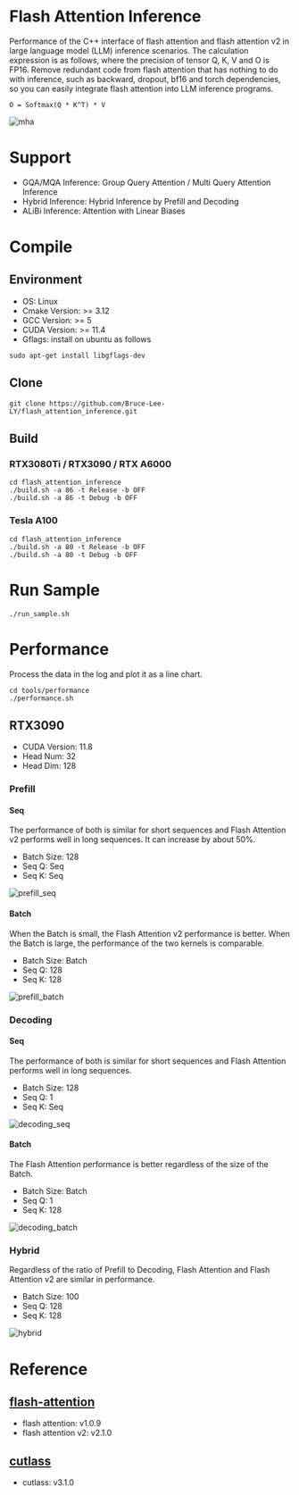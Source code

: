 # Flash Attention Inference
Performance of the C++ interface of flash attention and flash attention v2 in large language model (LLM) inference scenarios. The calculation expression is as follows, where the precision of tensor Q, K, V and O is FP16. Remove redundant code from flash attention that has nothing to do with inference, such as backward, dropout, bf16 and torch dependencies, so you can easily integrate flash attention into LLM inference programs.
```
O = Softmax(Q * K^T) * V
```

![mha](./media/images/mha.png)

# Support
- GQA/MQA Inference: Group Query Attention / Multi Query Attention Inference
- Hybrid Inference: Hybrid Inference by Prefill and Decoding
- ALiBi Inference: Attention with Linear Biases

# Compile
## Environment
- OS: Linux
- Cmake Version: >= 3.12
- GCC Version: >= 5
- CUDA Version: >= 11.4
- Gflags: install on ubuntu as follows
```
sudo apt-get install libgflags-dev
```

## Clone
```
git clone https://github.com/Bruce-Lee-LY/flash_attention_inference.git
```

## Build
### RTX3080Ti / RTX3090 / RTX A6000
```
cd flash_attention_inference
./build.sh -a 86 -t Release -b OFF
./build.sh -a 86 -t Debug -b OFF
```

### Tesla A100
```
cd flash_attention_inference
./build.sh -a 80 -t Release -b OFF
./build.sh -a 80 -t Debug -b OFF
```

# Run Sample
```
./run_sample.sh
```

# Performance
Process the data in the log and plot it as a line chart.

```
cd tools/performance
./performance.sh
```

## RTX3090
- CUDA Version: 11.8
- Head Num: 32
- Head Dim: 128

### Prefill
#### Seq
The performance of both is similar for short sequences and Flash Attention v2 performs well in long sequences. It can increase by about 50%.
- Batch Size: 128
- Seq Q: Seq
- Seq K: Seq

![prefill_seq](./performance/RTX3090/prefill_seq.png)

#### Batch
When the Batch is small, the Flash Attention v2 performance is better. When the Batch is large, the performance of the two kernels is comparable.
- Batch Size: Batch
- Seq Q: 128
- Seq K: 128

![prefill_batch](./performance/RTX3090/prefill_batch.png)

### Decoding
#### Seq
The performance of both is similar for short sequences and Flash Attention performs well in long sequences.
- Batch Size: 128
- Seq Q: 1
- Seq K: Seq

![decoding_seq](./performance/RTX3090/decoding_seq.png)

#### Batch
The Flash Attention performance is better regardless of the size of the Batch.
- Batch Size: Batch
- Seq Q: 1
- Seq K: 128

![decoding_batch](./performance/RTX3090/decoding_batch.png)

### Hybrid
Regardless of the ratio of Prefill to Decoding, Flash Attention and Flash Attention v2 are similar in performance.
- Batch Size: 100
- Seq Q: 128
- Seq K: 128

![hybrid](./performance/RTX3090/hybrid.png)

# Reference
## [flash-attention](https://github.com/Dao-AILab/flash-attention)
- flash attention: v1.0.9
- flash attention v2: v2.1.0

## [cutlass](https://github.com/NVIDIA/cutlass)
- cutlass: v3.1.0
